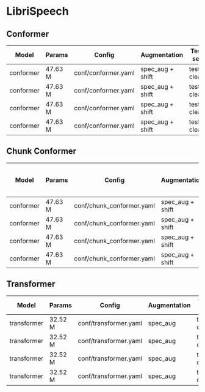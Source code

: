 # LibriSpeech

## Conformer
| Model | Params | Config | Augmentation| Test set | Decode method | Loss | WER |  
| --- | --- | --- | --- | --- | --- | --- | --- |
| conformer | 47.63 M | conf/conformer.yaml | spec_aug + shift | test-clean | attention | 6.738649845123291 | 0.041159 |  
| conformer | 47.63 M | conf/conformer.yaml | spec_aug + shift | test-clean | ctc_greedy_search | 6.738649845123291 | 0.039847 |  
| conformer | 47.63 M | conf/conformer.yaml | spec_aug + shift | test-clean | ctc_prefix_beam_search | 6.738649845123291 | 0.039790 |  
| conformer | 47.63 M | conf/conformer.yaml | spec_aug + shift | test-clean | attention_rescoring | 6.738649845123291 | 0.034617 |  


## Chunk Conformer
| Model | Params | Config | Augmentation| Test set | Decode method | Chunk Size & Left Chunks | Loss | WER |  
| --- | --- | --- | --- | --- | --- | --- | --- | --- |  
| conformer | 47.63 M | conf/chunk_conformer.yaml | spec_aug + shift | test-clean | attention | 16, -1 | 7.11 | 0.063193 |  
| conformer | 47.63 M | conf/chunk_conformer.yaml | spec_aug + shift | test-clean | ctc_greedy_search | 16, -1 | 7.11 | 0.082394 |  
| conformer | 47.63 M | conf/chunk_conformer.yaml | spec_aug + shift | test-clean | ctc_prefix_beam_search | 16, -1 | 7.11 | 0.082156 |  
| conformer | 47.63 M | conf/chunk_conformer.yaml | spec_aug + shift | test-clean | attention_rescoring | 16, -1 | 7.11 | 0.071000 |  


## Transformer
| Model | Params | Config | Augmentation| Test set | Decode method | Loss | WER |  
| --- | --- | --- | --- | --- | --- | --- | --- |
| transformer | 32.52 M | conf/transformer.yaml | spec_aug  | test-clean | attention | 6.484564081827799 | 0.044355 |  
| transformer | 32.52 M | conf/transformer.yaml | spec_aug  | test-clean | ctc_greedy_search | 6.484564081827799 | 0.050479 |  
| transformer | 32.52 M | conf/transformer.yaml | spec_aug  | test-clean | ctc_prefix_beam_search | 6.484564081827799 | 0.049890 |  
| transformer | 32.52 M | conf/transformer.yaml | spec_aug  | test-clean | attention_rescoring | 6.484564081827799 | 0.039200 |  
